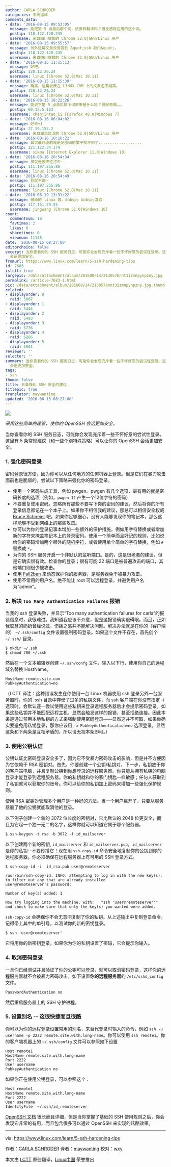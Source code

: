 ```yaml
---
author: CARLA SCHRODER
categories: 系统运维
comments_data:
- date: '2016-08-15 09:53:05'
  message: 能把第 5 点最后那个词，依原样翻译吗？很反感现在用的这个词。
  postip: 118.122.120.235
  username: 来自四川成都的 Chrome 52.0|GNU/Linux 用户
- date: '2016-08-15 09:55:57'
  message: 另外这篇文章没有提到 &quot;ssh 敲门&quot;。
  postip: 118.122.120.235
  username: 来自四川成都的 Chrome 52.0|GNU/Linux 用户
- date: '2016-08-15 11:15:13'
  message: 好吧。
  postip: 120.12.26.24
  username: linux [Chrome 52.0|Mac 10.11]
- date: '2016-08-15 11:15:39'
  message: 确实，这篇发表在 LINUX.COM 上的文章名不副实。
  postip: 120.12.26.24
  username: linux [Chrome 52.0|Mac 10.11]
- date: '2016-08-15 18:22:26'
  message: 能说下第 5 点最后那个词原来是什么吗？很好奇啊。。。
  postip: 60.12.5.163
  username: chenjintao_ii [Firefox 48.0|Windows 7]
- date: '2016-08-16 06:04:02'
  message: 好奇+1
  postip: 27.19.152.2
  username: 来自湖北武汉的 Chrome 52.0|GNU/Linux 用户
- date: '2016-08-16 10:16:22'
  message: 其实最悲剧的就是记密码的本子找不到了...................
  postip: 221.122.34.174
  username: sikma [Internet Explorer 11.0|Windows 10]
- date: '2016-08-16 20:54:34'
  message: 那就是毁灭性打击~
  postip: 111.197.255.86
  username: linux [Chrome 52.0|Mac 10.11]
- date: '2016-08-16 20:54:49'
  message: 我就不说~
  postip: 111.197.255.86
  username: linux [Chrome 52.0|Mac 10.11]
- date: '2016-08-19 13:31:22'
  message: 傲娇的 linux 娘。&nbsp; &nbsp;喜欢
  postip: 117.151.79.55
  username: jingwang [Chrome 51.0|Windows 10]
count:
  commentnum: 10
  favtimes: 2
  likes: 0
  sharetimes: 0
  viewnum: 11148
date: '2016-08-15 08:27:00'
editorchoice: false
excerpt: 当你查看你的 SSH 服务日志，可能你会发现充斥着一些不怀好意的尝试性登录。这里有 5 条常规建议（和一些个别特殊策略）可以让你的 OpenSSH
  会话更加安全。
fromurl: https://www.linux.com/learn/5-ssh-hardening-tips
id: 7683
islctt: true
largepic: /data/attachment/album/201608/14/213057bnnt3izmnpynpzny.jpg
permalink: /article-7683-1.html
pic: /data/attachment/album/201608/14/213057bnnt3izmnpynpzny.jpg.thumb.jpg
related:
- displayorder: 0
  raid: 5067
- displayorder: 1
  raid: 5444
- displayorder: 2
  raid: 5493
- displayorder: 3
  raid: 5776
- displayorder: 4
  raid: 6266
- displayorder: 5
  raid: 6901
reviewer: ''
selector: ''
summary: 当你查看你的 SSH 服务日志，可能你会发现充斥着一些不怀好意的尝试性登录。这里有 5 条常规建议（和一些个别特殊策略）可以让你的 OpenSSH
  会话更加安全。
tags:
- ssh
thumb: false
title: 五条强化 SSH 安全的建议
titlepic: true
translator: maywanting
updated: '2016-08-15 08:27:00'
---
```


![](/data/attachment/album/201608/14/213057bnnt3izmnpynpzny.jpg)


*采用这些简单的建议，使你的 OpenSSH 会话更加安全。*


当你查看你的 SSH 服务日志，可能你会发现充斥着一些不怀好意的尝试性登录。这里有 5 条常规建议（和一些个别特殊策略）可以让你的 OpenSSH 会话更加安全。


### 1. 强化密码登录


密码登录很方便，因为你可以从任何地方的任何机器上登录。但是它们在暴力攻击面前也是脆弱的。尝试以下策略来强化你的密码登录。


* 使用一个密码生成工具，例如 pwgen。pwgen 有几个选项，最有用的就是密码长度的选项（例如，`pwgen 12` 产生一个12位字符的密码）
* 不要重复使用密码。忽略所有那些不要写下你的密码的建议，然后将你的所有登录信息都记在一个本子上。如果你不相信我的建议，那总可以相信安全权威 [Bruce Schneier](https://www.schneier.com/blog/archives/2005/06/write_down_your.html) 吧。如果你足够细心，没有人能够发现你的笔记本，那么这样能够不受到网络上的那些攻击。
* 你可以为你的登录记事本增加一些额外的保护措施，例如用字符替换或者增加新的字符来掩盖笔记本上的登录密码。使用一个简单而且好记的规则，比如说给你的密码增加两个额外的随机字符，或者使用单个简单的字符替换，例如 `#` 替换成 `*`。
* 为你的 SSH 服务开启一个非默认的监听端口。是的，这是很老套的建议，但是它确实很有效。检查你的登录；很有可能 22 端口是被普遍攻击的端口，其他端口则很少被攻击。
* 使用 [Fail2ban](http://www.fail2ban.org/wiki/index.php/Main_Page) 来动态保护你的服务器，是服务器免于被暴力攻击。
* 使用不常用的用户名。绝不能让 root 可以远程登录，并避免用户名为“admin”。


### 2. 解决 `Too Many Authentication Failures` 报错


当我的 ssh 登录失败，并显示“Too many authentication failures for carla”的报错信息时，我很难过。我知道我应该不介意，但是这报错确实很碍眼。而且，正如我聪慧的奶奶曾经说过，伤痛之感并不能解决问题。解决办法就是在你的（客户端的） `~/.ssh/config` 文件设置强制密码登录。如果这个文件不存在，首先创个 `~/.ssh/` 目录。



```
$ mkdir ~/.ssh
$ chmod 700 ~/.ssh

```

然后在一个文本编辑器创建 `~/.ssh/confg` 文件，输入以下行，使用你自己的远程域名替换 HostName。



```
HostName remote.site.com
PubkeyAuthentication=no

```

（LCTT 译注：这种错误发生在你使用一台 Linux 机器使用 ssh 登录另外一台服务器时，你的 .ssh 目录中存储了过多的私钥文件，而 ssh 客户端在你没有指定 -i 选项时，会默认逐一尝试使用这些私钥来登录远程服务器后才会提示密码登录，如果这些私钥并不能匹配远程主机，显然会触发这样的报错，甚至拒绝连接。因此本条是通过禁用本地私钥的方式来强制使用密码登录——显然这并不可取，如果你确实要避免用私钥登录，那你应该用 `-o PubkeyAuthentication=no` 选项登录。显然这条和下两条是互相矛盾的，所以请无视本条即可。）


### 3. 使用公钥认证


公钥认证比密码登录安全多了，因为它不受暴力密码攻击的影响，但是并不方便因为它依赖于 RSA 密钥对。首先，你要创建一个公钥/私钥对。下一步，私钥放于你的客户端电脑，并且复制公钥到你想登录的远程服务器。你只能从拥有私钥的电脑登录才能登录到远程服务器。你的私钥就和你的家门钥匙一样敏感；任何人获取到了私钥就可以获取你的账号。你可以给你的私钥加上密码来增加一些强化保护规则。


使用 RSA 密钥对管理多个用户是一种好的方法。当一个用户离开了，只要从服务器删了他的公钥就能取消他的登录。


以下例子创建一个新的 3072 位长度的密钥对，它比默认的 2048 位更安全，而且为它起一个独一无二的名字，这样你就可以知道它属于哪个服务器。



```
$ ssh-keygen -t rsa -b 3072 -f id_mailserver

```

以下创建两个新的密钥, `id_mailserver` 和 `id_mailserver.pub`，`id_mailserver` 是你的私钥--不要传播它！现在用 `ssh-copy-id` 命令安全地复制你的公钥到你的远程服务器。你必须确保在远程服务器上有可用的 SSH 登录方式。



```
$ ssh-copy-id -i  id_rsa.pub user@remoteserver

/usr/bin/ssh-copy-id: INFO: attempting to log in with the new key(s), to filter out any that are already installed
user@remoteserver's password:

Number of key(s) added: 1

Now try logging into the machine, with:   "ssh 'user@remoteserver'"
and check to make sure that only the key(s) you wanted were added.

```

`ssh-copy-id` 会确保你不会无意间复制了你的私钥。从上述输出中复制登录命令，记得带上其中的单引号，以测试你的新的密钥登录。



```
$ ssh 'user@remoteserver'

```

它将用你的新密钥登录，如果你为你的私钥设置了密码，它会提示你输入。


### 4. 取消密码登录


一旦你已经测试并且验证了你的公钥可以登录，就可以取消密码登录，这样你的远程服务器就不会被暴力密码攻击。如下设置**你的远程服务器**的 `/etc/sshd_config` 文件。



```
PasswordAuthentication no

```

然后重启服务器上的 SSH 守护进程。


### 5. 设置别名 -- 这很快捷而且很酷


你可以为你的远程登录设置常用的别名，来替代登录时输入的命令，例如 `ssh -u username -p 2222 remote.site.with.long-name`。你可以使用 `ssh remote1`。你的客户端机器上的 `~/.ssh/config` 文件可以参照如下设置



```
Host remote1
HostName remote.site.with.long-name
Port 2222
User username
PubkeyAuthentication no

```

如果你正在使用公钥登录，可以参照这个：



```
Host remote1
HostName remote.site.with.long-name
Port 2222
User username
IdentityFile  ~/.ssh/id_remoteserver

```

[OpenSSH 文档](http://www.openssh.com/) 很长而且详细，但是当你掌握了基础的 SSH 使用规则之后，你会发现它非常的有用，而且包含很多可以通过 OpenSSH 来实现的炫酷效果。




---


via: <https://www.linux.com/learn/5-ssh-hardening-tips>


作者：[CARLA SCHRODER](https://www.linux.com/users/cschroder) 译者：[maywanting](https://github.com/maywanting) 校对：[wxy](https://github.com/wxy)


本文由 [LCTT](https://github.com/LCTT/TranslateProject) 原创翻译，[Linux中国](https://linux.cn/) 荣誉推出
